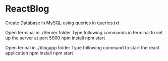 # ReactBlog

Create Database in MySQL using queries in queries.txt

Open terminal in ./Server folder
Type following commands in terminal to set up the server at port 5000
npm install 
npm start

Open terinal in ./blogapp folder
Type following command to start the react application
npm install
npm start

